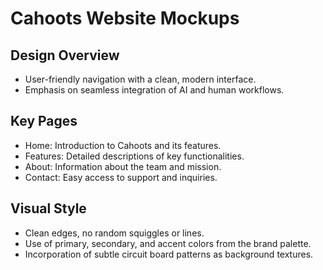 # Cahoots Website Mockups

## Design Overview
- User-friendly navigation with a clean, modern interface.
- Emphasis on seamless integration of AI and human workflows.

## Key Pages
- Home: Introduction to Cahoots and its features.
- Features: Detailed descriptions of key functionalities.
- About: Information about the team and mission.
- Contact: Easy access to support and inquiries.

## Visual Style
- Clean edges, no random squiggles or lines.
- Use of primary, secondary, and accent colors from the brand palette.
- Incorporation of subtle circuit board patterns as background textures. 